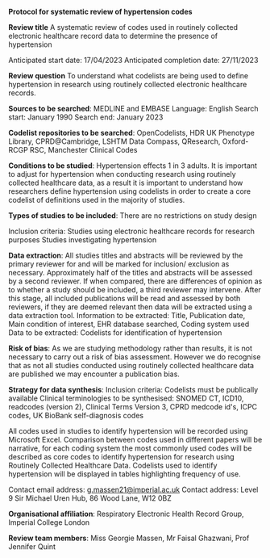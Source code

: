 **Protocol for systematic review of hypertension codes**

**Review title**
A systematic review of codes used in routinely collected electronic healthcare record data to determine the presence of hypertension

Anticipated start date: 17/04/2023
Anticipated completion date: 27/11/2023

**Review question**
To understand what codelists are being used to define hypertension in research using routinely collected electronic healthcare records.

**Sources to be searched**: MEDLINE and EMBASE
Language: English
Search start: January 1990
Search end: January 2023

**Codelist repositories to be searched**: OpenCodelists, HDR UK Phenotype Library, CPRD@Cambridge, LSHTM Data Compass, QResearch, Oxford-RCGP RSC, Manchester Clinical Codes

**Conditions to be studied**: Hypertension effects 1 in 3 adults. It is important to adjust for hypertension when conducting research using routinely collected healthcare data, as a result it is important to understand how researchers define hypertension using codelists in order to create a core codelist of definitions used in the majority of studies.

**Types of studies to be included**: There are no restrictions on study design

Inclusion criteria:
Studies using electronic healthcare records for research purposes
Studies investigating hypertension

**Data extraction**: All studies titles and abstracts will be reviewed by the primary reviewer for and will be marked for inclusion/ exclusion as necessary. Approximately half of the titles and abstracts will be assessed by a second reviewer. If when compared, there are differences of opinion as to whether a study should be included, a third reviewer may intervene. After this stage, all included publications will be read and assessed by both reviewers, if they are deemed relevant then data will be extracted using a data extraction tool.
Information to be extracted: Title, Publication date, Main condition of interest, EHR database searched, Coding system used
Data to be extracted: Codelists for identification of hypertension

**Risk of bias**: As we are studying methodology rather than results, it is not necessary to carry out a risk of bias assessment. However we do recognise that as not all studies conducted using routinely collected healthcare data are published we may encounter a publication bias.

**Strategy for data synthesis**: Inclusion criteria: Codelists must be publically available
Clinical terminologies to be synthesised: SNOMED CT, ICD10, readcodes (version 2), Clinical Terms Version 3, CPRD medcode id's, ICPC codes, UK BioBank self-diagnosis codes

All codes used in studies to identify hypertension will be recorded using Microsoft Excel. Comparison between codes used in different papers will be narrative, for each coding system the most commonly used codes will be described as core codes to identify hypertension for research using Routinely Collected Healthcare Data. Codelists used to identify hypertension will be displayed in tables highlighting frequency of use.

Contact email address: g.massen21@imperial.ac.uk
Contact address: Level 9 Sir Michael Uren Hub, 86 Wood Lane, W12 0BZ

**Organisational affiliation**: Respiratory Electronic Health Record Group, Imperial College London

**Review team members**: Miss Georgie Massen, Mr Faisal Ghazwani, Prof Jennifer Quint


